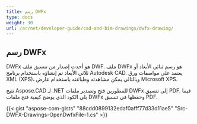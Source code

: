 ```yaml
---
title: رسم DWFx
type: docs
weight: 30
url: /ar/net/developer-guide/cad-and-bim-drawings/dwfx-drawing/
---
```


## **رسم DWFx**
DWFx هو أحدث إصدار من تنسيق ملف DWF. ملف DWFx هو رسم ثنائي الأبعاد أو ثلاثي الأبعاد تم إنشاؤه باستخدام برنامج Autodesk CAD. يعتمد على مواصفات ورق XML (XPS)، وبالتالي يمكن مشاهدته وطباعته باستخدام عارض Microsoft XPS.

تتيح Aspose.CAD لـ .NET للمطورين فتح وتصدير ملفات DWFx إلى تنسيق PDF. فيما يلي الكود الذي يوضح كيفية فتح ملفات DWFx وحفظها في تنسيق PDF.

{{< gist "aspose-com-gists" "88cdd0899132edaf0afff77d33d11ae5" "Src-DWFX-Drawings-OpenDwfxFile-1.cs" >}}
